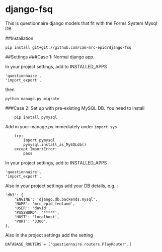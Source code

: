 # django-fsq
This is questionnaire django models that fit with the Forms System Mysql DB.  

##Installation

    pip install git+git://github.com/cam-mrc-epid/django-fsq
    
##Settings
###Case 1:  Normal django app.  

In your project settings, add to INSTALLED_APPS

    'questionnaire',
    'import_export',

then

    python manage.py migrate
    
###Case 2:  Set up with pre-existing MySQL DB.
You need to install 

        pip install pymysql
        
Add in your manage.py immediately under `import sys`


        try:
            import pymysql
            pymysql.install_as_MySQLdb()
        except ImportError:
            pass 
        



In your project settings, add to INSTALLED_APPS

    'questionnaire',
    'import_export',
    
Also in your project settings add your DB details, e.g. :

    'db3': {
        'ENGINE': 'django.db.backends.mysql',
        'NAME': 'mrc_epid_fenland',
        'USER': 'david',
        'PASSWORD': '*****',
        'HOST': 'localhost',
        'PORT': '3306',
    },
    
Also in the project settings add the setting

    DATABASE_ROUTERS = ['questionnaire.routers.PlayRouter',]
    

